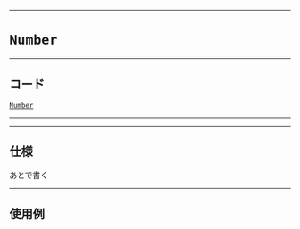 _____

# `Number`

_____

## コード

[`Number`](https://github.com/titanium-22/Library_py/blob/main/Math/Number.py)
<!-- code=https://github.com/titanium-22/Library_py/blob/main/Math\Number.py -->

_____


_____

## 仕様

あとで書く

_____

## 使用例

```python
```

